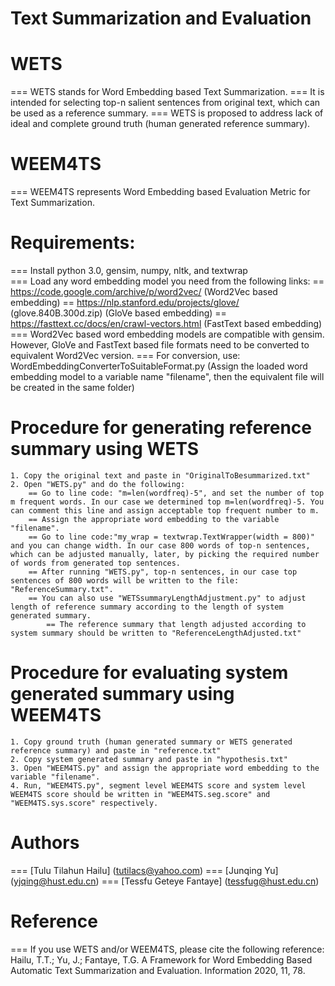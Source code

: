 # Text Summarization and Evaluation
# WETS

=== WETS stands for Word Embedding based Text Summarization.
=== It is intended for selecting top-n salient sentences from original text, which can be used as a reference summary.
=== WETS is proposed to address lack of ideal and complete ground truth (human generated reference summary).

# WEEM4TS

=== WEEM4TS represents Word Embedding based Evaluation Metric for Text Summarization.

# Requirements:

=== Install python 3.0, gensim, numpy, nltk, and textwrap  
=== Load any word embedding model you need from the following links:
	== https://code.google.com/archive/p/word2vec/                           (Word2Vec based embedding)
	== https://nlp.stanford.edu/projects/glove/     (glove.840B.300d.zip)    (GloVe based embedding)
	== https://fasttext.cc/docs/en/crawl-vectors.html                        (FastText based embedding)
=== Word2Vec based word embedding models are compatible with gensim. However, GloVe and FastText based file formats need to be converted to equivalent Word2Vec version.
=== For conversion, use: WordEmbeddingConverterToSuitableFormat.py   (Assign the loaded word embedding model to a variable name "filename", then the equivalent file will be created in the same folder)

# Procedure for generating reference summary using WETS

	1. Copy the original text and paste in "OriginalToBesummarized.txt"
	2. Open "WETS.py" and do the following:
		== Go to line code: "m=len(wordfreq)-5", and set the number of top m frequent words. In our case we determined top m=len(wordfreq)-5. You can comment this line and assign acceptable top frequent number to m. 
		== Assign the appropriate word embedding to the variable "filename".
		== Go to line code:"my_wrap = textwrap.TextWrapper(width = 800)" and you can change width. In our case 800 words of top-n sentences, which can be adjusted manually, later, by picking the required number of words from generated top sentences.
		== After running "WETS.py", top-n sentences, in our case top sentences of 800 words will be written to the file: "ReferenceSummary.txt".
		== You can also use "WETSsummaryLengthAdjustment.py" to adjust length of reference summary according to the length of system generated summary.
			== The reference summary that length adjusted according to system summary should be written to "ReferenceLengthAdjusted.txt"

# Procedure for evaluating system generated summary using WEEM4TS

	1. Copy ground truth (human generated summary or WETS generated reference summary) and paste in "reference.txt"
	2. Copy system generated summary and paste in "hypothesis.txt"
	3. Open "WEEM4TS.py" and assign the appropriate word embedding to the variable "filename".
	4. Run, "WEEM4TS.py", segment level WEEM4TS score and system level WEEM4TS score should be written in "WEEM4TS.seg.score" and "WEEM4TS.sys.score" respectively.   

# Authors

=== [Tulu Tilahun Hailu] (tutilacs@yahoo.com)
=== [Junqing Yu] (yjqing@hust.edu.cn)
=== [Tessfu Geteye Fantaye] (tessfug@hust.edu.cn) 

# Reference

=== If you use WETS and/or WEEM4TS, please cite the following reference:
Hailu, T.T.; Yu, J.; Fantaye, T.G. A Framework for Word Embedding Based Automatic Text Summarization and Evaluation. Information 2020, 11, 78.
